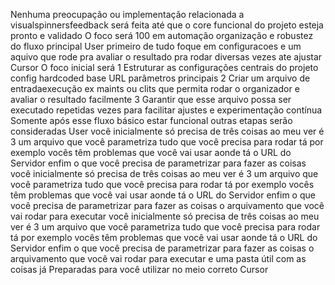  Nenhuma preocupação ou implementação relacionada a visualspinnersfeedback será feita até que o core funcional do projeto esteja pronto e validado
O foco será 100 em automação organização e robustez do fluxo principal
User
primeiro de tudo foque em configuracoes e um aquivo que rode pra avaliar o resultado pra rodar diversas vezes ate ajustar
Cursor
 O foco inicial será
1 Estruturar as configurações centrais do projeto config hardcoded base URL parâmetros principais
2 Criar um arquivo de entradaexecução ex maints ou clits que permita rodar o organizador e avaliar o resultado facilmente
3 Garantir que esse arquivo possa ser executado repetidas vezes para facilitar ajustes e experimentação contínua
Somente após esse fluxo básico estar funcional outras etapas serão consideradas
User
você inicialmente só precisa de três coisas ao meu ver é 3 um arquivo que você parametriza tudo que você precisa para rodar tá por exemplo vocês têm problemas que você vai usar aonde tá o URL do Servidor enfim o que você precisa de parametrizar para fazer as coisas você inicialmente só precisa de três coisas ao meu ver é 3 um arquivo que você parametriza tudo que você precisa para rodar tá por exemplo vocês têm problemas que você vai usar aonde tá o URL do Servidor enfim o que você precisa de parametrizar para fazer as coisas o arquivamento que você vai rodar para executar você inicialmente só precisa de três coisas ao meu ver é 3 um arquivo que você parametriza tudo que você precisa para rodar tá por exemplo vocês têm problemas que você vai usar aonde tá o URL do Servidor enfim o que você precisa de parametrizar para fazer as coisas o arquivamento que você vai rodar para executar e uma pasta útil com as coisas já Preparadas para você utilizar no meio correto
Cursor
